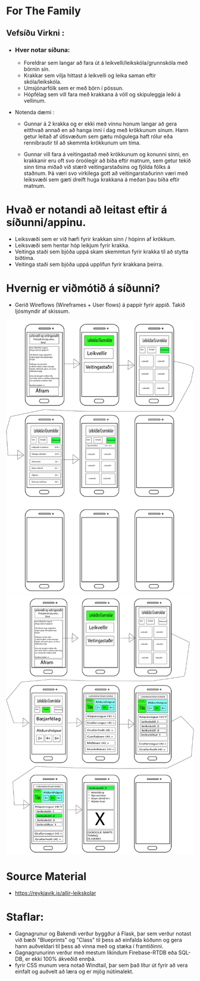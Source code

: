 # For The Family

## Vefsíðu Virkni :
- ### Hver notar síðuna:
  - Foreldrar sem langar að fara út á leikvelli/leikskóla/grunnskóla með börnin sín.
  - Krakkar sem vilja hittast á leikvelli og leika saman eftir skóla/leikskóla.
  - Umsjónarfólk sem er með börn í pössun.
  - Hópfélag sem vill fara með krakkana á völl og skipuleggja leiki á vellinum.

- Notenda dæmi :
  - Gunnar á 2 krakka og er ekki með vinnu honum langar að gera eitthvað annað en að hanga inni í dag með krökkunum sínum. 
    Hann getur leitað af útisvæðum sem gætu mögulega haft rólur eða rennibrautir til að skemmta krökkunum um tíma.
    
  - Gunnar vill fara á veitingastað með krökkunum og konunni sinni, en krakkanir eru oft svo óroólegir að bíða eftir matnum, sem getur tekið sinn tíma miðað við stærð veitingarstaðsins og fjölda fólks á staðnum.
    Þá væri svo virkilega gott að veitingarstaðurinn væri með leiksvæði sem gæti dreift huga krakkana á meðan þau bíða eftir matnum.
  
# Hvað er notandi að leitast eftir á síðunni/appinu. 
 
   * Leiksvæði sem er við hæfi fyrir krakkan sinn / hópinn af krökkum.
   * Leiksvæði sem hentar hóp leikjum fyrir krakka.
   * Veitinga staði sem bjóða uppá skam skemmtun fyrir krakka til að stytta biðtíma.
   * Veitinga staði sem bjóða uppá upplifun fyrir krakkana þeirra.

# Hvernig er viðmótið á síðunni?

   * Gerið Wireflows (Wireframes + User flows) á pappír fyrir appið. Takið ljósmyndir af skissum.

<img src="./Images/kindergarten_Advanced.png">

<img src="./Images/kindergarten_Simple.png">

# Source Material
 * https://reykjavik.is/allir-leikskolar

# Staflar:
- Gagnagrunur og Bakendi verður byggður á Flask, þar sem verður notast við bæði "Blueprints" og "Class" til þess að einfalda kóðunn og gera hann auðveldari
  til þess að vinna með og stæka í framtíðinni.
- Gagnagrunurinn verður með mestum líkindum Firebase-RTDB eða SQL-DB, er ekki 100% ákveðið ennþá.
- fyrir CSS munum vera notað Windtail, þar sem það lítur út fyrir að vera einfalt og auðvelt að læra og er mjög nútímalekt.
